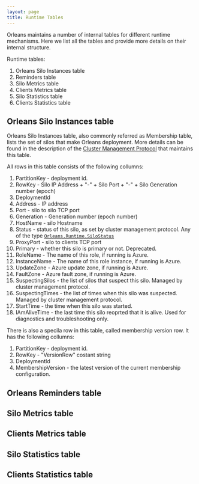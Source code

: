 ```yaml
---
layout: page
title: Runtime Tables
---
```


Orleans maintains a number of internal tables for different runtime mechanisms. Here we list all the tables and provide more details on their internal structure.

Runtime tables:

1. Orleans Silo Instances table
2. Reminders table
3. Silo Metrics table
4. Clients Metrics table
5. Silo Statistics table
6. Clients Statistics table

## Orleans Silo Instances table

Orleans Silo Instances table, also commonly referred as Membership table, lists the set of silos that make Orleans deployment. More details can be found in the description of the [Cluster Management Protocol](Cluster-Management) that maintains this table.

All rows in this table consists of the following collumns:

1. PartitionKey - deployment id.
2. RowKey - Silo IP Address + "-" + Silo Port + "-" + Silo Generation number (epoch)
3. DeploymentId
4. Address - IP address
5. Port - silo to silo TCP port
6. Generation - Generation number (epoch number)
7. HostName - silo Hostname
8. Status - status of this silo, as set by cluster management protocol. Any of the type [`Orleans.Runtime.SiloStatus`](https://github.com/dotnet/orleans/blob/master/src/Orleans/Runtime/SiloStatus.cs)
9. ProxyPort - silo to clients TCP port
10. Primary - whether this silo is primary or not. Deprecated.
11. RoleName - The name of this role, if running is Azure.
12. InstanceName - The name of this role instance, if running is Azure.
13. UpdateZone - Azure update zone, if running is Azure.
14. FaultZone - Azure fault zone, if running is Azure.
15. SuspectingSilos - the list of silos that suspect this silo. Managed by cluster management protocol. 
16. SuspectingTimes - the list of times when this silo was suspected. Managed by cluster management protocol. 
17. StartTime - the time when this silo was started.
18. IAmAliveTime - the last time this silo reoprted that it is alive. Used for diagnostics and troubleshooting only.

There is also a specila row in this table, called membership version row.
It has the following collumns:

1. PartitionKey - deployment id.
2. RowKey - "VersionRow" costant string
3. DeploymentId 
4. MembershipVersion - the latest version of the current membership configuration. 

## Orleans Reminders table

## Silo Metrics table

## Clients Metrics table

## Silo Statistics table

## Clients Statistics table

